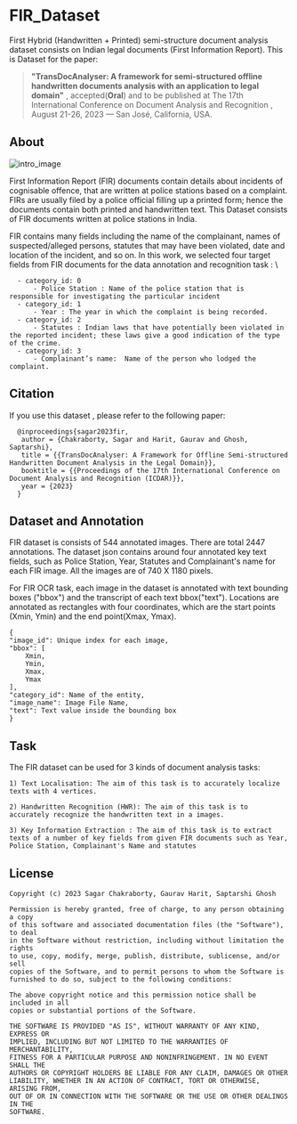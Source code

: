 # FIR_Dataset

First Hybrid (Handwritten + Printed) semi-structure document analysis dataset consists on Indian legal documents (First Information Report). This is Dataset for the paper:
> **"TransDocAnalyser: A framework for semi-structured offline handwritten documents analysis with an application to legal domain"**
, accepted(**Oral**) and to be published at The 17th International Conference on Document Analysis and Recognition , August 21-26, 2023 — San José, California, USA.

## About

![intro_image](https://drive.google.com/uc?id=1JWP-WAtr5Glo_fCiGGeKnN1zom3ZvCfX&export=download) 


First Information Report (FIR) documents contain details about incidents of cognisable offence, that are written at police stations based on a complaint.
FIRs are usually filed by a police official filling up a printed form; hence the documents contain both printed and handwritten text. This Dataset consists of FIR documents written at police stations in India. 

FIR contains many fields including the name of the complainant, names of suspected/alleged persons, statutes that may have been violated, date and location of the incident, and so on. In this work, we selected four target fields from FIR documents for the data annotation and recognition task : \

```
  - category_id: 0
      - Police Station : Name of the police station that is responsible for investigating the particular incident  
  - category_id: 1
      - Year : The year in which the complaint is being recorded.
  - category_id: 2
      - Statutes : Indian laws that have potentially been violated in the reported incident; these laws give a good indication of the type of the crime. 
  - category_id: 3
      - Complainant’s name:  Name of the person who lodged the complaint.  
```
## Citation
If you use this dataset , please refer to the following paper:
```
  @inproceedings{sagar2023fir,
   author = {Chakraborty, Sagar and Harit, Gaurav and Ghosh, Saptarshi},
   title = {{TransDocAnalyser: A Framework for Offline Semi-structured Handwritten Document Analysis in the Legal Domain}},
   booktitle = {{Proceedings of the 17th International Conference on Document Analysis and Recognition (ICDAR)}},
   year = {2023}
  }
 ```
## Dataset and Annotation

FIR dataset is consists of 544 annotated images. There are total 2447 annotations. The dataset json contains around four annotated key text fields, such as Police Station, Year, Statutes and Complainant's name for each FIR image. All the images are of 740 X 1180 pixels.

For FIR OCR task, each image in the dataset is annotated with text bounding boxes ("bbox") and the transcript of each text bbox("text"). Locations are annotated as rectangles with four coordinates, which are the start points (Xmin, Ymin) and the end point(Xmax, Ymax). 

```
{
"image_id": Unique index for each image,
"bbox": [
    Xmin,
    Ymin,
    Xmax,
    Ymax
],
"category_id": Name of the entity,
"image_name": Image File Name,
"text": Text value inside the bounding box
}
```

## Task

The FIR dataset can be used for 3 kinds of document analysis tasks:

    1) Text Localisation: The aim of this task is to accurately localize texts with 4 vertices.

    2) Handwritten Recognition (HWR): The aim of this task is to accurately recognize the handwritten text in a images. 

    3) Key Information Extraction : The aim of this task is to extract texts of a number of key fields from given FIR documents such as Year, Police Station, Complainant's Name and statutes

## License
```
Copyright (c) 2023 Sagar Chakraborty, Gaurav Harit, Saptarshi Ghosh

Permission is hereby granted, free of charge, to any person obtaining a copy
of this software and associated documentation files (the "Software"), to deal
in the Software without restriction, including without limitation the rights
to use, copy, modify, merge, publish, distribute, sublicense, and/or sell
copies of the Software, and to permit persons to whom the Software is
furnished to do so, subject to the following conditions:

The above copyright notice and this permission notice shall be included in all
copies or substantial portions of the Software.

THE SOFTWARE IS PROVIDED "AS IS", WITHOUT WARRANTY OF ANY KIND, EXPRESS OR
IMPLIED, INCLUDING BUT NOT LIMITED TO THE WARRANTIES OF MERCHANTABILITY,
FITNESS FOR A PARTICULAR PURPOSE AND NONINFRINGEMENT. IN NO EVENT SHALL THE
AUTHORS OR COPYRIGHT HOLDERS BE LIABLE FOR ANY CLAIM, DAMAGES OR OTHER
LIABILITY, WHETHER IN AN ACTION OF CONTRACT, TORT OR OTHERWISE, ARISING FROM,
OUT OF OR IN CONNECTION WITH THE SOFTWARE OR THE USE OR OTHER DEALINGS IN THE
SOFTWARE.
```
